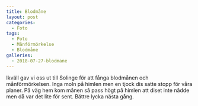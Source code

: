 ```yaml
---
title: Blodmåne
layout: post
categories:
  - Foto
tags:
  - Foto
  - Månförmörkelse
  - Blodmåne
galleries:
  - 2018-07-27-blodmane
---
```


Ikväll gav vi oss ut till Solinge för att fånga blodmånen och månförmörkelsen. Inga moln på himlen men en tjock dis satte stopp för våra planer. På väg hem kom månen så pass högt på himlen att diset inte nådde men då var det lite för sent. Bättre lycka nästa gång. 
